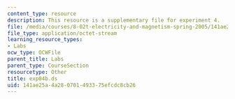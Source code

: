 ```yaml
---
content_type: resource
description: This resource is a supplementary file for experiment 4.
file: /media/courses/8-02t-electricity-and-magnetism-spring-2005/141ae25a4a280701493375efcdc8cb26_exp04b.ds
file_type: application/octet-stream
learning_resource_types:
- Labs
ocw_type: OCWFile
parent_title: Labs
parent_type: CourseSection
resourcetype: Other
title: exp04b.ds
uid: 141ae25a-4a28-0701-4933-75efcdc8cb26
---
```

